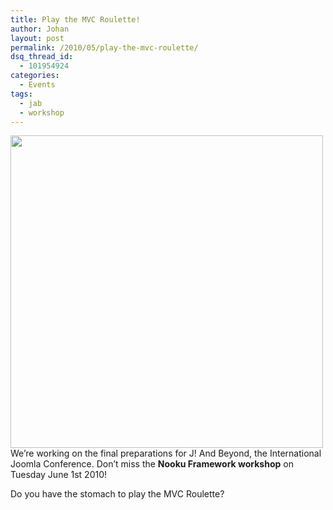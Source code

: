 ```yaml
---
title: Play the MVC Roulette!
author: Johan
layout: post
permalink: /2010/05/play-the-mvc-roulette/
dsq_thread_id:
  - 101954924
categories:
  - Events
tags:
  - jab
  - workshop
---
```

<p style="text-align: left;">
  <img class="aligncenter" title="MVC Roulette!" src="http://farm5.static.flickr.com/4020/4647726770_0801e30756.jpg" alt="" width="500" />We&#8217;re working on the final preparations for J! And Beyond, the International Joomla Conference. Don&#8217;t miss the <strong>Nooku Framework workshop</strong> on Tuesday June 1st 2010!
</p>

<p style="text-align: left;">
  Do you have the stomach to play the MVC Roulette?
</p>
